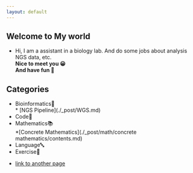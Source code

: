 ```yaml
---
layout: default
---
```

## Welcome to My world
* Hi, I am a assistant in a biology lab. And do some jobs about analysis NGS data, etc.
<br>**Nice to meet you 😀** 
<br>**And have fun 🎃**
## Categories
* <dt>Bioinformatics🥢</dt>
	* [NGS Pipeline](./_post/WGS.md) 
* <dt> Code🐎</dt>
* <dt>Mathematics📚</dt>
	*[Concrete Mathematics](./_post/math/concrete mathematics/contents.md)
* <dt>Language🔤</dt>
* <dt>Exercise💪</dt>

* [link to another page](./another-page.html)

